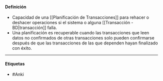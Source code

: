 #### Definición
- Capacidad de una [[Planificación de Transacciones]] para rehacer o deshacer operaciones si el sistema o alguna [[Transacción - BD|transacción]] falla.
- Una planificación es recuperable cuando las transacciones que leen datos no confirmados de otras transacciones solo pueden confirmarse después de que las transacciones de las que dependen hayan finalizado con éxito.
***
#### Etiquetas
- #Anki 